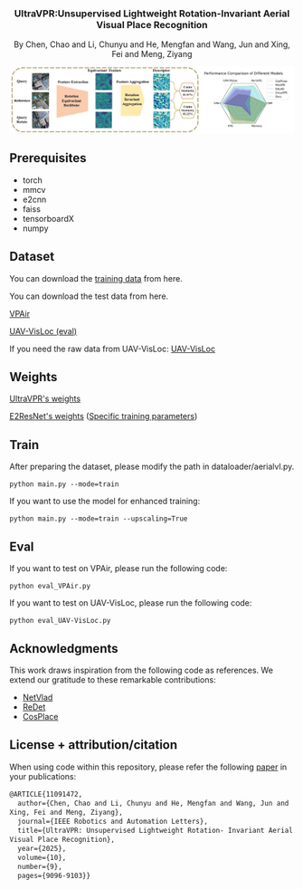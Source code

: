 <p align="center">

  <h3 align="center">UltraVPR:Unsupervised Lightweight Rotation-Invariant Aerial Visual Place Recognition </h3>
  
</p>

<p align="center">
  By Chen, Chao and Li, Chunyu and He, Mengfan and Wang, Jun and Xing, Fei and Meng, Ziyang
</p>

![image](https://github.com/cbbhuxx/UltraVPR/blob/main/img/example0.jpg)

## Prerequisites
- torch
- mmcv
- e2cnn
- faiss
- tensorboardX
- numpy



## Dataset
You can download the [training data](https://cloud.tsinghua.edu.cn/d/68c3a4ed24cc40f1a7da/?p=%2Ftraining_data&mode=list) from here.

You can download the test data from here.

[VPAir](https://github.com/AerVisLoc/vpair?tab=readme-ov-file)

[UAV-VisLoc (eval)](https://pan.baidu.com/s/1oF09pLUwQZB5lr1Rq6L0-g)

If you need the raw data from UAV-VisLoc:
[UAV-VisLoc](https://github.com/IntelliSensing/UAV-VisLoc)



## Weights

[UltraVPR's weights](https://drive.google.com/drive/folders/1Vfn6OznzuReX4fcygVY8ASLeTRAQ35b9?usp=drive_link)

[E2ResNet's weights](https://drive.google.com/drive/folders/1-Ft6N4hlR7CDTwNmY0HKYVQnQ54qNc75?usp=drive_link) ([Specific training parameters](https://github.com/cbbhuxx/UltraVPR/blob/main/models/backbones/README.md))


## Train

After preparing the dataset, please modify the path in dataloader/aerialvl.py.
```
python main.py --mode=train
```
If you want to use the model for enhanced training:
```
python main.py --mode=train --upscaling=True
```

## Eval
If you want to test on VPAir, please run the following code:
```
python eval_VPAir.py
```

If you want to test on UAV-VisLoc, please run the following code:
```
python eval_UAV-VisLoc.py
```

## Acknowledgments 
This work draws inspiration from the following code as references. We extend our gratitude to these remarkable contributions:

- [NetVlad](https://github.com/Nanne/pytorch-NetVlad)
- [ReDet](https://github.com/csuhan/ReDet)
- [CosPlace](https://github.com/gmberton/CosPlace.git)

## License + attribution/citation
When using code within this repository, please refer the following [paper](https://ieeexplore.ieee.org/document/11091472) in your publications:
```
@ARTICLE{11091472,
  author={Chen, Chao and Li, Chunyu and He, Mengfan and Wang, Jun and Xing, Fei and Meng, Ziyang},
  journal={IEEE Robotics and Automation Letters}, 
  title={UltraVPR: Unsupervised Lightweight Rotation- Invariant Aerial Visual Place Recognition}, 
  year={2025},
  volume={10},
  number={9},
  pages={9096-9103}}

```






